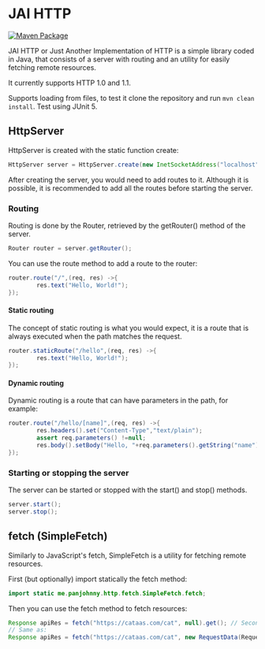 # JAI HTTP
[![Maven Package](https://github.com/PanJohnny/JAI-HTTP/actions/workflows/maven-publish.yml/badge.svg)](https://github.com/PanJohnny/JAI-HTTP/actions/workflows/maven-publish.yml)

JAI HTTP or Just Another Implementation of HTTP is a simple library coded in Java, that consists of a server with routing
and an utility for easily fetching remote resources.

It currently supports HTTP 1.0 and 1.1.

Supports loading from files, to test it clone the repository and run `mvn clean install`. Test using JUnit 5.

## HttpServer

HttpServer is created with the static function create:

```java
HttpServer server = HttpServer.create(new InetSocketAddress("localhost", 8080));
```

After creating the server, you would need to add routes to it. Although it is possible, it is recommended to add all
the routes before starting the server.

### Routing

Routing is done by the Router, retrieved by the getRouter() method of the server.

```java
Router router = server.getRouter();
```

You can use the route method to add a route to the router:

```java
router.route("/",(req, res) ->{
        res.text("Hello, World!");
});
```

#### Static routing

The concept of static routing is what you would expect, it is a route that is always executed when the path matches the
request.

```java
router.staticRoute("/hello",(req, res) ->{
        res.text("Hello, World!");
});
```

#### Dynamic routing

Dynamic routing is a route that can have parameters in the path, for example:

```java
router.route("/hello/[name]",(req, res) ->{
        res.headers().set("Content-Type","text/plain");
        assert req.parameters() !=null;
        res.body().setBody("Hello, "+req.parameters().getString("name") +"!");
});
```

### Starting or stopping the server
The server can be started or stopped with the start() and stop() methods.

```java
server.start();
server.stop();
```

## fetch (SimpleFetch)
Similarly to JavaScript's fetch, SimpleFetch is a utility for fetching remote resources.

First (but optionally) import statically the fetch method:
```java
import static me.panjohnny.http.fetch.SimpleFetch.fetch;
```

Then you can use the fetch method to fetch resources:

```java
Response apiRes = fetch("https://cataas.com/cat", null).get(); // Second parameter is optional
// Same as:
Response apiRes = fetch("https://cataas.com/cat", new RequestData(RequestMethod.GET, new Headers(), new RequestBody())).get();
```
